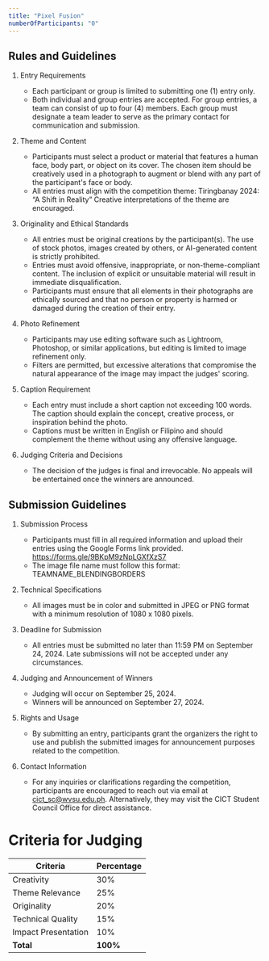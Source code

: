```yaml
---
title: "Pixel Fusion"
numberOfParticipants: "0"
---
```


## Rules and Guidelines

1. Entry Requirements
    - Each participant or group is limited to submitting one (1) entry only.
    - Both individual and group entries are accepted. For group entries, a team can consist of up to four (4) members. Each group 
    must designate a team leader to serve as the primary contact for communication and submission.

2. Theme and Content
    - Participants must select a product or material that features a human face, body part, or object on its cover. The chosen item should be creatively used in a photograph to augment or blend with any part of the participant's face or body.
    - All entries must align with the competition theme: Tiringbanay 2024: “A Shift in Reality” Creative interpretations of the theme are encouraged.

3. Originality and Ethical Standards
    - All entries must be original creations by the participant(s). The use of stock photos, images created by others, or AI-generated content is strictly prohibited.
    - Entries must avoid offensive, inappropriate, or non-theme-compliant content. The inclusion of explicit or unsuitable material will result in immediate disqualification.
    - Participants must ensure that all elements in their photographs are ethically sourced and that no person or property is harmed or damaged during the creation of their entry.

4. Photo Refinement
    - Participants may use editing software such as Lightroom, Photoshop, or similar applications, but editing is limited to image refinement only.
    - Filters are permitted, but excessive alterations that compromise the natural appearance of the image may impact the judges' scoring.

5. Caption Requirement
    - Each entry must include a short caption not exceeding 100 words. The caption should explain the concept, creative process, or inspiration behind the photo.
    - Captions must be written in English or Filipino and should complement the theme without using any offensive language.

6. Judging Criteria and Decisions
    - The decision of the judges is final and irrevocable. No appeals will be entertained once the winners are announced.


## Submission Guidelines

1. Submission Process
    - Participants must fill in all required information and upload their entries using the Google Forms link provided. https://forms.gle/9BKpM9zNpLGXfXzS7
    - The image file name must follow this format: TEAMNAME_BLENDINGBORDERS

2. Technical Specifications
    - All images must be in color and submitted in JPEG or PNG format with a minimum resolution of 1080 x 1080 pixels.

3. Deadline for Submission
    - All entries must be submitted no later than 11:59 PM on September 24, 2024. Late submissions will not be accepted under any circumstances.

4. Judging and Announcement of Winners
    - Judging will occur on September 25, 2024.
    - Winners will be announced on September 27, 2024.

5. Rights and Usage
    - By submitting an entry, participants grant the organizers the right to use and publish the submitted images for announcement purposes related to the competition.

6. Contact Information
    - For any inquiries or clarifications regarding the competition, participants are encouraged to reach out via email at cict_sc@wvsu.edu.ph. Alternatively, they may visit the CICT Student Council Office for direct assistance.


# Criteria for Judging

| Criteria             | Percentage |
|----------------------|------------|
| Creativity           | 30%        |
| Theme Relevance      | 25%        |
| Originality          | 20%        |
| Technical Quality    | 15%        |
| Impact Presentation  | 10%        |
| **Total**            | **100%**   |


